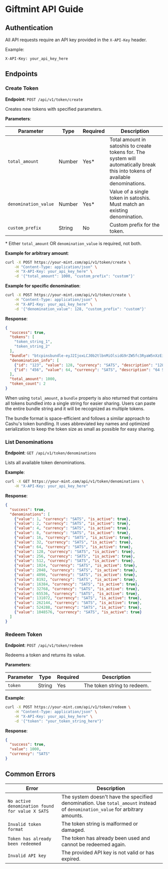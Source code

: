 # Giftmint API Guide

## Authentication
All API requests require an API key provided in the `X-API-Key` header.

Example:
```
X-API-Key: your_api_key_here
```

## Endpoints

### Create Token

**Endpoint**: `POST /api/v1/token/create`

Creates new tokens with specified parameters.

**Parameters**:

| Parameter | Type | Required | Description |
|-----------|------|----------|-------------|
| `total_amount` | Number | Yes* | Total amount in satoshis to create tokens for. The system will automatically break this into tokens of available denominations. |
| `denomination_value` | Number | Yes* | Value of a single token in satoshis. Must match an existing denomination. |
| `custom_prefix` | String | No | Custom prefix for the token. |

\* Either `total_amount` OR `denomination_value` is required, not both.

**Example for arbitrary amount**:
```bash
curl -X POST https://your-mint.com/api/v1/token/create \
    -H "Content-Type: application/json" \
    -H "X-API-Key: your_api_key_here" \
    -d '{"total_amount": 1000, "custom_prefix": "custom"}'
```

**Example for specific denomination**:
```bash
curl -X POST https://your-mint.com/api/v1/token/create \
    -H "Content-Type: application/json" \
    -H "X-API-Key: your_api_key_here" \
    -d '{"denomination_value": 128, "custom_prefix": "custom"}'
```

**Response**:
```json
{
  "success": true,
  "tokens": [
    "token_string_1",
    "token_string_2"
  ],
  "bundle": "btcpinsbundle-eyJ2IjoxLCJ0b2tlbnMiOlsidG9rZW5fc3RyaW5nXzEiLCJ0b2tlbl9zdHJpbmdfMiJdLCJjb3VudCI6MiwiY3JlYXRlZCI6MTUwMDAwMDAwMDAwMH0",
  "denomination_info": [
    {"id": "123", "value": 128, "currency": "SATS", "description": "128 Satoshis"},
    {"id": "456", "value": 64, "currency": "SATS", "description": "64 Satoshis"}
  ],
  "total_amount": 1000,
  "token_count": 2
}
```

When using `total_amount`, a `bundle` property is also returned that contains all tokens bundled into a single string for easier sharing. Users can paste the entire bundle string and it will be recognized as multiple tokens.

The bundle format is space-efficient and follows a similar approach to Cashu's token bundling. It uses abbreviated key names and optimized serialization to keep the token size as small as possible for easy sharing.

### List Denominations

**Endpoint**: `GET /api/v1/token/denominations`

Lists all available token denominations.

**Example**:
```bash
curl -X GET https://your-mint.com/api/v1/token/denominations \
    -H "X-API-Key: your_api_key_here"
```

**Response**:
```json
{
  "success": true,
  "denominations": [
    {"value": 1, "currency": "SATS", "is_active": true},
    {"value": 2, "currency": "SATS", "is_active": true},
    {"value": 4, "currency": "SATS", "is_active": true},
    {"value": 8, "currency": "SATS", "is_active": true},
    {"value": 16, "currency": "SATS", "is_active": true},
    {"value": 32, "currency": "SATS", "is_active": true},
    {"value": 64, "currency": "SATS", "is_active": true},
    {"value": 128, "currency": "SATS", "is_active": true},
    {"value": 256, "currency": "SATS", "is_active": true},
    {"value": 512, "currency": "SATS", "is_active": true},
    {"value": 1024, "currency": "SATS", "is_active": true},
    {"value": 2048, "currency": "SATS", "is_active": true},
    {"value": 4096, "currency": "SATS", "is_active": true},
    {"value": 8192, "currency": "SATS", "is_active": true},
    {"value": 16384, "currency": "SATS", "is_active": true},
    {"value": 32768, "currency": "SATS", "is_active": true},
    {"value": 65536, "currency": "SATS", "is_active": true},
    {"value": 131072, "currency": "SATS", "is_active": true},
    {"value": 262144, "currency": "SATS", "is_active": true},
    {"value": 524288, "currency": "SATS", "is_active": true},
    {"value": 1048576, "currency": "SATS", "is_active": true}
  ]
}
```

### Redeem Token

**Endpoint**: `POST /api/v1/token/redeem`

Redeems a token and returns its value.

**Parameters**:

| Parameter | Type | Required | Description |
|-----------|------|----------|-------------|
| `token` | String | Yes | The token string to redeem. |

**Example**:
```bash
curl -X POST https://your-mint.com/api/v1/token/redeem \
    -H "Content-Type: application/json" \
    -H "X-API-Key: your_api_key_here" \
    -d '{"token": "your_token_string_here"}'
```

**Response**:
```json
{
  "success": true,
  "value": 1000,
  "currency": "SATS"
}
```

## Common Errors

| Error | Description |
|-------|-------------|
| `No active denomination found for value X SATS` | The system doesn't have the specified denomination. Use `total_amount` instead of `denomination_value` for arbitrary amounts. |
| `Invalid token format` | The token string is malformed or damaged. |
| `Token has already been redeemed` | The token has already been used and cannot be redeemed again. |
| `Invalid API key` | The provided API key is not valid or has expired. |